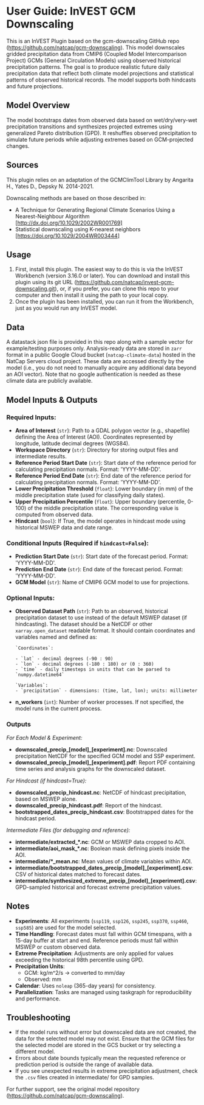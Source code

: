 # User Guide: InVEST GCM Downscaling
This is an InVEST Plugin based on the gcm-downscaling GitHub repo (https://github.com/natcap/gcm-downscaling). This model downscales gridded precipitation data from CMIP6 (Coupled Model Intercomparison Project) GCMs (General Circulation Models) using observed historical precipitation patterns. The goal is to produce realistic future daily precipitation data that reflect both climate model projections and statistical patterns of observed historical records. The model supports both hindcasts and future projections.

## Model Overview
The model bootstraps dates from observed data based on wet/dry/very-wet precipitation transitions and synthesizes projected extremes using generalized Pareto distribution (GPD). It reshuffles observed precipitation to simulate future periods while adjusting extremes based on GCM-projected changes.

## Sources
This plugin relies on an adaptation of the GCMClimTool Library by Angarita H., Yates D., Depsky N. 2014-2021.

Downscaling methods are based on those described in:
- A Technique for Generating Regional Climate Scenarios Using a Nearest-Neighbour Algorithm [http://dx.doi.org/10.1029/2002WR001769]
- Statistical downscaling using K-nearest neighbors [https://doi.org/10.1029/2004WR003444]

## Usage
1.	First, install this plugin. The easiest way to do this is via the InVEST Workbench (version 3.16.0 or later). You can download and install this plugin using its git URL (https://github.com/natcap/invest-gcm-downscaling.git), or, if you prefer, you can clone this repo to your computer and then install it using the path to your local copy.
2.	Once the plugin has been installed, you can run it from the Workbench, just as you would run any InVEST model.

## Data
A datastack json file is provided in this repo along with a sample vector for example/testing purposes only. Analysis-ready data are stored in `zarr` format in a public Google Cloud bucket (`natcap-climate-data`) hosted in the NatCap Servers cloud project. These data are accessed directly by the model (i.e., you do not need to manually acquire any additional data beyond an AOI vector). Note that no google authentication is needed as these climate data are publicly available.

## Model Inputs & Outputs

### Required Inputs:
- **Area of Interest** (`str`): Path to a GDAL polygon vector (e.g., shapefile) defining the Area of Interest (AOI). Coordinates represented by longitude, latitude decimal degrees (WGS84).
- **Workspace Directory** (`str`): Directory for storing output files and intermediate results.
- **Reference Period Start Date** (`str`): Start date of the reference period for calculating precipitation normals. Format: 'YYYY-MM-DD'.
- **Reference Period End Date** (`str`): End date of the reference period for calculating precipitation normals. Format: 'YYYY-MM-DD'.
- **Lower Precipitation Threshold** (`float`): Lower boundary (in mm) of the middle precipitation state (used for classifying daily states).
- **Upper Precipitation Percentile** (`float`): Upper boundary (percentile, 0-100) of the middle precipitation state. The corresponding value is computed from observed data.
- **Hindcast** (`bool`): If True, the model operates in hindcast mode using historical MSWEP data and date range.
### Conditional Inputs (Required if `hindcast=False`):
- **Prediction Start Date** (`str`): Start date of the forecast period. Format: 'YYYY-MM-DD'.
- **Prediction End Date** (`str`): End date of the forecast period. Format: 'YYYY-MM-DD'.
- **GCM Model** (`str`): Name of CMIP6 GCM model to use for projections. 
### Optional Inputs:
- **Observed Dataset Path** (`str`): Path to an observed, historical precipitation dataset to use instead of the default MSWEP dataset (if hindcasting). The dataset should be a NetCDF or other `xarray.open_dataset` readable format. It should contain coordinates and variables named and defined as:
      
      `Coordinates`:
      
      - `lat` - decimal degrees (-90 : 90)
      - `lon` - decimal degrees (-180 : 180) or (0 : 360)
      - `time` - daily timesteps in units that can be parsed to `numpy.datetime64`
        
      `Variables`:
      - `precipitation` - dimensions: (time, lat, lon); units: millimeter
  
- **n_workers** (`int`): Number of worker processes. If not specified, the model runs in the current process.

### Outputs
*For Each Model & Experiment:*
- **downscaled_precip_[model]_[experiment].nc**: Downscaled precipitation NetCDF for the specified GCM model and SSP experiment.
- **downscaled_precip_[model]_[experiment].pdf**: Report PDF containing time series and analysis graphs for the downscaled dataset.

*For Hindcast (if hindcast=True):*
- **downscaled_precip_hindcast.nc**: NetCDF of hindcast precipitation, based on MSWEP alone.
- **downscaled_precip_hindcast.pdf**: Report of the hindcast.
- **bootstrapped_dates_precip_hindcast.csv**: Bootstrapped dates for the hindcast period.

*Intermediate Files (for debugging and reference):*
- **intermediate/extracted_*.nc**: GCM or MSWEP data cropped to AOI.
- **intermediate/aoi_mask_*.nc**: Boolean mask defining pixels inside the AOI.
- **intermediate/*_mean.nc**: Mean values of climate variables within AOI.
- **intermediate/bootstrapped_dates_precip_[model]_[experiment].csv**: CSV of historical dates matched to forecast dates.
- **intermediate/synthesized_extreme_precip_[model]_[experiment].csv**: GPD-sampled historical and forecast extreme precipitation values.

## Notes
- **Experiments**: All experiments (`ssp119`, `ssp126`, `ssp245`, `ssp370`, `ssp460`, `ssp585`) are used for the model selected.
- **Time Handling**: Forecast dates must fall within GCM timespans, with a 15-day buffer at start and end. Reference periods must fall within MSWEP or custom observed data.
- **Extreme Precipitation**: Adjustments are only applied for values exceeding the historical 98th percentile using GPD.
- **Precipitation Units**:
    - GCM: kg/m^2/s → converted to mm/day
    - Observed: mm
- **Calendar**: Uses `noleap` (365-day years) for consistency.
- **Parallelization**: Tasks are managed using taskgraph for reproducibility and performance.

## Troubleshooting
- If the model runs without error but downscaled data are not created, the data for the selected model may not exist. Ensure that the GCM files for the selected model are stored in the GCS bucket or try selecting a different model.
- Errors about date bounds typically mean the requested reference or prediction period is outside the range of available data.
- If you see unexpected results in extreme precipitation adjustment, check the `.csv` files created in intermediate/ for GPD samples.

For further support, see the original model repository (https://github.com/natcap/gcm-downscaling).

